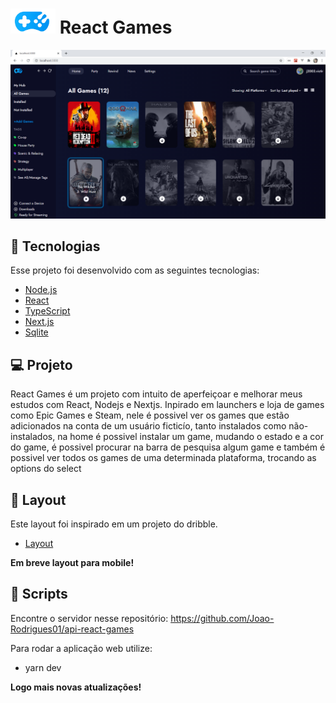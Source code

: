  <h1> 
    <img src="./.github/logo-games.png" width="72px" height="40px">
    React Games
  </h1>
  
  <img 
    src="./.github/react-games.png" 
    alt="imagem do projeto react games"
  />

## 🚀 Tecnologias

Esse projeto foi desenvolvido com as seguintes tecnologias:

- [Node.js](https://nodejs.org/en/)
- [React](https://reactjs.org)
- [TypeScript](https://www.typescriptlang.org/)
- [Next.js](https://nextjs.org/)
- [Sqlite](https://www.sqlite.org/index.html)

## 💻 Projeto

React Games é um projeto com intuito de aperfeiçoar e melhorar meus estudos com React, Nodejs e Nextjs. Inpirado em launchers e loja de games como Epic Games e Steam, nele
é possivel ver os games que estão adicionados na conta de um usuário ficticío, tanto
instalados como não-instalados, na home é possivel instalar um game, mudando o estado
e a cor do game, é possivel procurar na barra de pesquisa algum game e também é
possivel ver todos os games de uma determinada plataforma, trocando as options
do select

## 🔖 Layout
Este layout foi inspirado em um projeto do dribble.

- [Layout](https://dribbble.com/shots/10799678-Rainway-Dashboard-2-0/attachments/2459515?mode=media)

<strong>Em breve layout para mobile!</strong>
## 📁 Scripts

Encontre o servidor nesse repositório: https://github.com/Joao-Rodrigues01/api-react-games

Para rodar a aplicação web utilize:
- yarn dev

<strong> Logo mais novas atualizações! </strong>
